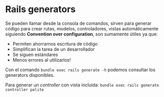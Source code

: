 # Rails generators

Se pueden llamar desde la consola de comandos, sirven para generar código para crear rutas, modelos, controladores, vistas automáticamente siguiendo **Convention over configuration**, son sumamente útiles ya que:

+ Permiten ahorrarnos escritura de código
+ Simplifican la tarea de un desarrollador
+ Se siguen estándares
+ Menos errores al utilizarlos!

Con el comando `bundle exec rails generate -h` podemos consultar los generators disponibles.

Para generar un *controller* con vista incluida: `bundle exec rails generate controller polite`
